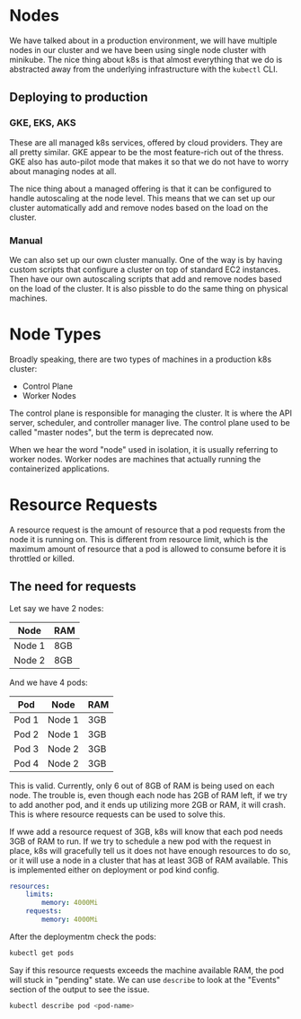 # Nodes

We have talked about in a production environment, we will have multiple nodes in
our cluster and we have been using single node cluster with minikube. The nice
thing about k8s is that almost everything that we do is abstracted away from the
underlying infrastructure with the `kubectl` CLI.

## Deploying to production

### GKE, EKS, AKS
These are all managed k8s services, offered by cloud providers. They are all
pretty similar. GKE appear to be the most feature-rich out of the thress. GKE
also has auto-pilot mode that makes it so that we do not have to worry about
managing nodes at all.

The nice thing about a managed offering is that it can be configured to handle
autoscaling at the node level. This means that we can set up our cluster
automatically add and remove nodes based on the load on the cluster.

### Manual

We can also set up our own cluster manually. One of the way is by having custom
scripts that configure a cluster on top of standard EC2 instances. Then have our
own autoscaling scripts that add and remove nodes based on the load of the
cluster. It is also pissble to do the same thing on physical machines.

# Node Types

Broadly speaking, there are two types of machines in a production k8s cluster:
- Control Plane
- Worker Nodes

The control plane is responsible for managing the cluster. It is where the API
server, scheduler, and controller manager live. The control plane used to be
called "master nodes", but the term is deprecated now.

When we hear the word "node" used in isolation, it is usually referring to
worker nodes. Worker nodes are machines that actually running the containerized
applications.

# Resource Requests

A resource request is the amount of resource that a pod requests from the node
it is running on. This is different from resource limit, which is the maximum
amount of resource that a pod is allowed to consume before it is throttled or
killed.

## The need for requests

Let say we have 2 nodes:

|Node|RAM|
|---|---|
|Node 1|8GB|
|Node 2|8GB|

And we have 4 pods:

|Pod|Node|RAM|
|---|---|---|
|Pod 1|Node 1|3GB|
|Pod 2|Node 1|3GB|
|Pod 3|Node 2|3GB|
|Pod 4|Node 2|3GB|

This is valid. Currently, only 6 out of 8GB of RAM is being used on each node.
The trouble is, even though each node has 2GB of RAM left, if we try to add
another pod, and it ends up utilizing more 2GB or RAM, it will crash. This is
where resource requests can be used to solve this.

If wwe add a resource request of 3GB, k8s will know that each pod needs 3GB of
RAM to run. If we try to schedule a new pod with the request in place, k8s will
gracefully tell us it does not have enough resources to do so, or it will use a
node in a cluster that has at least 3GB of RAM available. This is implemented
either on deployment or pod kind config.

```yaml
resources:
    limits:
        memory: 4000Mi
    requests:
        memory: 4000Mi
```

After the deploymentm check the pods:

```bash
kubectl get pods
```

Say if this resource requests exceeds the machine available RAM, the pod will
stuck in "pending" state. We can use `describe` to look at the "Events" section
of the output to see the issue.

```bash
kubectl describe pod <pod-name>
```


